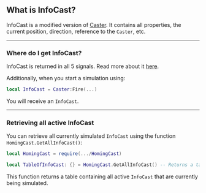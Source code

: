 ## What is InfoCast?

InfoCast is a modified version of [Caster](Caster.md). It contains all properties, the current position, direction, reference to the `Caster`, etc.

---
### Where do I get InfoCast?

InfoCast is returned in all 5 signals. Read more about it [here](Caster.md).

Additionally, when you start a simulation using:

```lua
local InfoCast = Caster:Fire(...)
```

You will receive an `InfoCast`.

---
### Retrieving all active InfoCast

You can retrieve all currently simulated `InfoCast` using the function `HomingCast.GetAllInfoCast()`:

```lua
local HomingCast = require(.../HomingCast)

local TableOfInfoCast: {} = HomingCast.GetAllInfoCast() -- Returns a table containing all active InfoCast
```

This function returns a table containing all active `InfoCast` that are currently being simulated.
